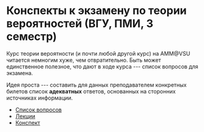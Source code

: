 Конспекты к экзамену по теории вероятностей (ВГУ, ПМИ, 3 семестр)
=================================================================

Курс теории вероятности (и почти любой другой курс) на AMM@VSU читается немногим хуже, чем отвратительно.
Быть может единственное полезное, что дают в ходе курса --- список вопросов для экзамена.

Идея проста --- составить для данных преподавателем конкретных билетов список **адекватных** ответов,
основанных на сторонних источниках информации.

* [Список вопросов](questions.djvu)
* [Лекции](vsu.lectures.djvu)
* [Конспект](pr.notes.pdf)
